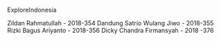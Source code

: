 ExploreIndonesia

Zildan Rahmatullah - 2018-354
Dandung Satrio Wulang Jiwo  - 2018-355
Rizki Bagus Ariyanto - 2018-356
Dicky Chandra Firmansyah - 2018 -376
